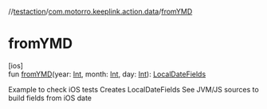 //[testaction](../../index.md)/[com.motorro.keeplink.action.data](index.md)/[fromYMD](from-y-m-d.md)

# fromYMD

[ios]\
fun [fromYMD](from-y-m-d.md)(year: [Int](https://kotlinlang.org/api/latest/jvm/stdlib/kotlin/-int/index.html), month: [Int](https://kotlinlang.org/api/latest/jvm/stdlib/kotlin/-int/index.html), day: [Int](https://kotlinlang.org/api/latest/jvm/stdlib/kotlin/-int/index.html)): [LocalDateFields](../../../testaction/testaction/com.motorro.keeplink.testaction.data/-local-date-fields/index.md)

Example to check iOS tests Creates LocalDateFields See JVM/JS sources to build fields from iOS date
